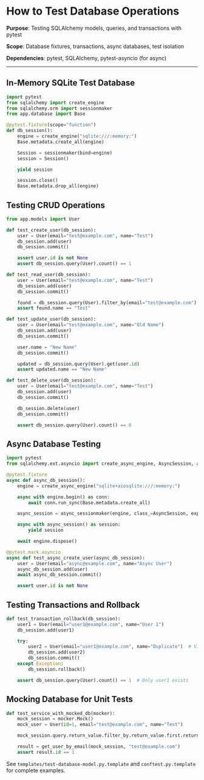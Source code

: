 # How to Test Database Operations

**Purpose**: Testing SQLAlchemy models, queries, and transactions with pytest

**Scope**: Database fixtures, transactions, async databases, test isolation

**Dependencies**: pytest, SQLAlchemy, pytest-asyncio (for async)

---

## In-Memory SQLite Test Database

```python
import pytest
from sqlalchemy import create_engine
from sqlalchemy.orm import sessionmaker
from app.database import Base

@pytest.fixture(scope="function")
def db_session():
    engine = create_engine("sqlite:///:memory:")
    Base.metadata.create_all(engine)

    Session = sessionmaker(bind=engine)
    session = Session()

    yield session

    session.close()
    Base.metadata.drop_all(engine)
```

## Testing CRUD Operations

```python
from app.models import User

def test_create_user(db_session):
    user = User(email="test@example.com", name="Test")
    db_session.add(user)
    db_session.commit()

    assert user.id is not None
    assert db_session.query(User).count() == 1

def test_read_user(db_session):
    user = User(email="test@example.com", name="Test")
    db_session.add(user)
    db_session.commit()

    found = db_session.query(User).filter_by(email="test@example.com").first()
    assert found.name == "Test"

def test_update_user(db_session):
    user = User(email="test@example.com", name="Old Name")
    db_session.add(user)
    db_session.commit()

    user.name = "New Name"
    db_session.commit()

    updated = db_session.query(User).get(user.id)
    assert updated.name == "New Name"

def test_delete_user(db_session):
    user = User(email="test@example.com", name="Test")
    db_session.add(user)
    db_session.commit()

    db_session.delete(user)
    db_session.commit()

    assert db_session.query(User).count() == 0
```

## Async Database Testing

```python
import pytest
from sqlalchemy.ext.asyncio import create_async_engine, AsyncSession, async_sessionmaker

@pytest.fixture
async def async_db_session():
    engine = create_async_engine("sqlite+aiosqlite:///:memory:")

    async with engine.begin() as conn:
        await conn.run_sync(Base.metadata.create_all)

    async_session = async_sessionmaker(engine, class_=AsyncSession, expire_on_commit=False)

    async with async_session() as session:
        yield session

    await engine.dispose()

@pytest.mark.asyncio
async def test_async_create_user(async_db_session):
    user = User(email="async@example.com", name="Async User")
    async_db_session.add(user)
    await async_db_session.commit()

    assert user.id is not None
```

## Testing Transactions and Rollback

```python
def test_transaction_rollback(db_session):
    user1 = User(email="user1@example.com", name="User 1")
    db_session.add(user1)

    try:
        user2 = User(email="user1@example.com", name="Duplicate")  # Violates unique constraint
        db_session.add(user2)
        db_session.commit()
    except Exception:
        db_session.rollback()

    assert db_session.query(User).count() == 1  # Only user1 exists
```

## Mocking Database for Unit Tests

```python
def test_service_with_mocked_db(mocker):
    mock_session = mocker.Mock()
    mock_user = User(id=1, email="test@example.com", name="Test")

    mock_session.query.return_value.filter_by.return_value.first.return_value = mock_user

    result = get_user_by_email(mock_session, "test@example.com")
    assert result.id == 1
```

See `templates/test-database-model.py.template` and `conftest.py.template` for complete examples.
